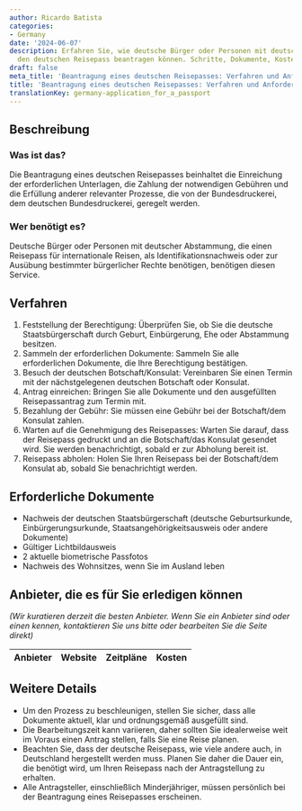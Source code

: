 ```yaml
---
author: Ricardo Batista
categories:
- Germany
date: '2024-06-07'
description: Erfahren Sie, wie deutsche Bürger oder Personen mit deutscher Abstammung
  den deutschen Reisepass beantragen können. Schritte, Dokumente, Kosten und Tipps.
draft: false
meta_title: 'Beantragung eines deutschen Reisepasses: Verfahren und Anforderungen'
title: 'Beantragung eines deutschen Reisepasses: Verfahren und Anforderungen'
translationKey: germany-application_for_a_passport
---
```



## Beschreibung
### Was ist das?
Die Beantragung eines deutschen Reisepasses beinhaltet die Einreichung der erforderlichen Unterlagen, die Zahlung der notwendigen Gebühren und die Erfüllung anderer relevanter Prozesse, die von der Bundesdruckerei, dem deutschen Bundesdruckerei, geregelt werden.

### Wer benötigt es?
Deutsche Bürger oder Personen mit deutscher Abstammung, die einen Reisepass für internationale Reisen, als Identifikationsnachweis oder zur Ausübung bestimmter bürgerlicher Rechte benötigen, benötigen diesen Service.

## Verfahren
1. Feststellung der Berechtigung: Überprüfen Sie, ob Sie die deutsche Staatsbürgerschaft durch Geburt, Einbürgerung, Ehe oder Abstammung besitzen.
2. Sammeln der erforderlichen Dokumente: Sammeln Sie alle erforderlichen Dokumente, die Ihre Berechtigung bestätigen.
3. Besuch der deutschen Botschaft/Konsulat: Vereinbaren Sie einen Termin mit der nächstgelegenen deutschen Botschaft oder Konsulat.
4. Antrag einreichen: Bringen Sie alle Dokumente und den ausgefüllten Reisepassantrag zum Termin mit.
5. Bezahlung der Gebühr: Sie müssen eine Gebühr bei der Botschaft/dem Konsulat zahlen.
6. Warten auf die Genehmigung des Reisepasses: Warten Sie darauf, dass der Reisepass gedruckt und an die Botschaft/das Konsulat gesendet wird. Sie werden benachrichtigt, sobald er zur Abholung bereit ist.
7. Reisepass abholen: Holen Sie Ihren Reisepass bei der Botschaft/dem Konsulat ab, sobald Sie benachrichtigt werden.

## Erforderliche Dokumente
- Nachweis der deutschen Staatsbürgerschaft (deutsche Geburtsurkunde, Einbürgerungsurkunde, Staatsangehörigkeitsausweis oder andere Dokumente)
- Gültiger Lichtbildausweis
- 2 aktuelle biometrische Passfotos
- Nachweis des Wohnsitzes, wenn Sie im Ausland leben

## Anbieter, die es für Sie erledigen können

_(Wir kuratieren derzeit die besten Anbieter. Wenn Sie ein Anbieter sind oder einen kennen, kontaktieren Sie uns bitte oder bearbeiten Sie die Seite direkt)_

| Anbieter | Website | Zeitpläne | Kosten |
| --------------- | --------------- | :-------------: | :-------------: |

## Weitere Details
- Um den Prozess zu beschleunigen, stellen Sie sicher, dass alle Dokumente aktuell, klar und ordnungsgemäß ausgefüllt sind.
- Die Bearbeitungszeit kann variieren, daher sollten Sie idealerweise weit im Voraus einen Antrag stellen, falls Sie eine Reise planen.
- Beachten Sie, dass der deutsche Reisepass, wie viele andere auch, in Deutschland hergestellt werden muss. Planen Sie daher die Dauer ein, die benötigt wird, um Ihren Reisepass nach der Antragstellung zu erhalten.
- Alle Antragsteller, einschließlich Minderjähriger, müssen persönlich bei der Beantragung eines Reisepasses erscheinen.
